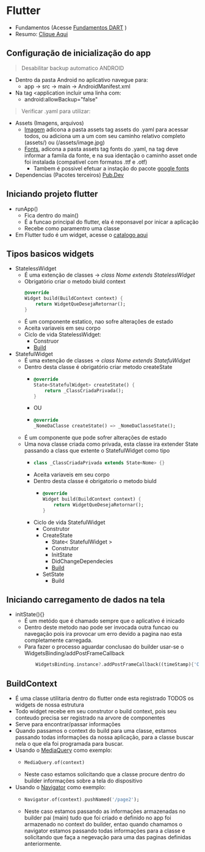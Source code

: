 # Flutter
- Fundamentos (Acesse [Fundamentos DART](../Dart/Fundamentos.md) )
- Resumo: [Clique Aqui](../Flutter/Resumo.md)
## Configuração de inicialização do app
>Desabilitar backup automatico ANDROID
-   Dentro da pasta Android no aplicativo navegue para:
    -   app -> src -> main -> AndroidManifest.xml
-   Na tag <application incluir uma linha com:
    -   android:allowBackup="false"
>Verificar .yaml para utilizar:
- Assets (Imagens, arquivos)
    -   [Imagem](./img/imagem.png) adicona a pasta assets tag assets do .yaml para acessar todos, ou adiciona um a um com seu caminho relativo completo (assets/) ou (/assets/image.jpg)
    - [Fonts](./img/fonts.png), adicona a pasta assets tag fonts do .yaml, na tag deve informar a famila da fonte, e na sua identação o caminho asset onde foi instalada (compativel com formatos .ttf e .otf)
        -   Tambem é possivel efetuar a instação do pacote [google fonts](https://pub.dev/packages/google_fonts)
- Dependencias (Pacotes terceiros) [Pub.Dev](https://pub.dev)
## Iniciando projeto flutter
-   runApp()
    - Fica dentro do main()
    - É a funcao principal do flutter, ela é reponsavel por inicar a aplicação
    - Recebe como paramentro uma classe
-   Em Flutter tudo é um widget, acesse o [catalogo aqui](https://docs.flutter.dev/development/ui/widgets)
## Tipos basicos widgets
- StatelessWidget
    - É uma extenção de classes -> *class Nome extends StatelessWidget*
    -   Obrigatório criar o metodo biuld context
        ```dart
        @override
        Widget build(BuildContext context) {
            return WidgetQueDesejaRetornar();
        }
        ```
    - É um componente estatico, nao sofre alterações de estado
    - Aceita variaveis em seu corpo
    - Ciclo de vida StatelessWidget:
        -   Construor
        -   [Build](./Flutter_Topicos.md#buildcontext)
- StatefulWidget
    - É uma extenção de classes -> *class Nome extends StatefuWidget*
    - Dentro desta classe é obrigatório criar metodo createState
        -   ```dart
            @override
            State<StatefulWidget> createState() {
                return _ClassCriadaPrivada();
            }
            ```
        - OU
        -   ```dart
            @override
            _NomeDaClasse createState() => _NomeDaClasseState();
            ```
    - É um componente que pode sofrer alterações de estado
    - Uma nova classe criada como privada, esta classe ira extender State passando a class que extente o StatefulWidget como tipo
        -   ```dart
            class _ClassCriadaPrivada extends State<Nome> {}
            ```
        -   Aceita variaveis em seu corpo
        -   Dentro desta classe é obrigatorio o metodo biuld
            -   ```dart
                @override
                Widget build(BuildContext context) {
                    return WidgetQueDesejaRetornar();
                }
                ```
        -   Ciclo de vida StatefulWidget
            - Construtor
            - CreateState
                -   State< StatefulWidget > 
                -   Construtor
                -   InitState
                -   DidChangeDependecies
                -   [Build](./Flutter_Topicos.md#buildcontext)
            -   SetState
                -   Build
## Iniciando carregamento de dados na tela
- initState(){}
    -  É um metódo que é chamado sempre que o aplicativo é inicado
    -  Dentro deste metodo nao pode ser invocada outra funcao ou navegação pois ira provocar um erro devido a pagina nao esta completamente carregada.
    -  Para fazer o processo aguardar conclusao do builder usar-se o WidgetsBinding/addPostFrameCallback
        ```dart
            WidgetsBinding.instance?.addPostFrameCallback((timeStamp){'O que deseja fazer apos pagina completar carregamento}
        ```
## BuildContext
- É uma classe utilitaria dentro do flutter onde esta registrado TODOS os widgets de nossa estrutura
- Todo widget recebe em seu construtor o build context, pois seu conteudo precisa ser registrado na arvore de componentes
- Serve para encontrar/passar informações
- Quando passamos o context do build para uma classe, estamos passando todas informações da nossa aplicação, para a classe buscar nela o que ela foi programada para buscar.
- Usando o [MediaQuery](MediaQuery.md#utilização) como exemplo:
    -   ```dart
        MediaQuery.of(context)
        ```
    - Neste caso estamos solicitando que a classe procure dentro do builder informações sobre a tela do dispositivo
- Usando o [Navigator](Navegacao.md#utilização) como exemplo:
    -   ```dart
        Navigator.of(context).pushNamed('/page2');
        ```
    -   Neste caso estamos passando as informações armazenadas no builder pai (main) tudo que foi criado e definido no app foi armazenado no context do builder, entao quando chamamos o navigator estamos passando todas informações para a classe e solicitando que faça a negevação para uma das paginas definidas anteriormente.

    
    


